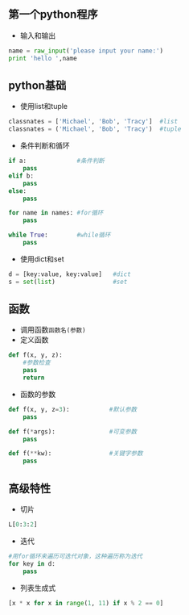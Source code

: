 第一个python程序
----

* 输入和输出
```python
name = raw_input('please input your name:')
print 'hello ',name
```

python基础
-----

* 使用list和tuple

```python
classnates = ['Michael', 'Bob', 'Tracy']  #list
classnates = ('Michael', 'Bob', 'Tracy')  #tuple
```

* 条件判断和循环

```python
if a:              #条件判断
    pass
elif b:
    pass
else:
    pass

for name in names: #for循环
    pass

while True:        #while循环
    pass
```

* 使用dict和set

```python
d = [key:value, key:value]   #dict
s = set(list)                #set
```

函数
-----

* 调用函数`函数名(参数)`
* 定义函数
```python
def f(x, y, z):
    #参数检查
    pass
    return
```

* 函数的参数
```python
def f(x, y, z=3):           #默认参数
    pass

def f(*args):               #可变参数
    pass

def f(**kw):                #关键字参数
    pass
```

高级特性
-----

* 切片

```python
L[0:3:2]
```

* 迭代

```python
#用for循环来遍历可迭代对象，这种遍历称为迭代
for key in d:
    pass
```

* 列表生成式

 ```python
 [x * x for x in range(1, 11) if x % 2 == 0]
 ```

